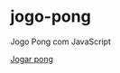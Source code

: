 # jogo-pong
Jogo Pong com JavaScript

[Jogar pong](<https://amitairferreira.github.io/jogo-pong/jogo/index>)
